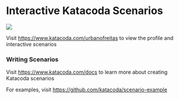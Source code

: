 # Interactive Katacoda Scenarios

[![](http://shields.katacoda.com/katacoda/urbanofreitas/count.svg)](https://www.katacoda.com/urbanofreitas "Get your profile on Katacoda.com")

Visit https://www.katacoda.com/urbanofreitas to view the profile and interactive scenarios

### Writing Scenarios
Visit https://www.katacoda.com/docs to learn more about creating Katacoda scenarios

For examples, visit https://github.com/katacoda/scenario-example
